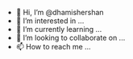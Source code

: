 - 👋 Hi, I’m @dhamishershan
- 👀 I’m interested in ...
- 🌱 I’m currently learning ...
- 💞️ I’m looking to collaborate on ...
- 📫 How to reach me ...

<!---
dhamishershan/dhamishershan is a ✨ special ✨ repository because its `README.md` (this file) appears on your GitHub profile.
You can click the Preview link to take a look at your changes.
--->
